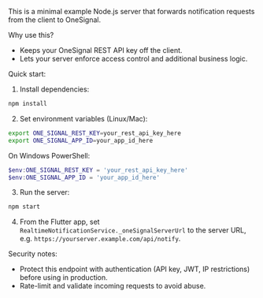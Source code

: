 This is a minimal example Node.js server that forwards notification requests from the client to OneSignal.

Why use this?
- Keeps your OneSignal REST API key off the client.
- Lets your server enforce access control and additional business logic.

Quick start:

1. Install dependencies:

```bash
npm install
```

2. Set environment variables (Linux/Mac):

```bash
export ONE_SIGNAL_REST_KEY=your_rest_api_key_here
export ONE_SIGNAL_APP_ID=your_app_id_here
```

On Windows PowerShell:

```powershell
$env:ONE_SIGNAL_REST_KEY = 'your_rest_api_key_here'
$env:ONE_SIGNAL_APP_ID = 'your_app_id_here'
```

3. Run the server:

```bash
npm start
```

4. From the Flutter app, set `RealtimeNotificationService._oneSignalServerUrl` to the server URL, e.g. `https://yourserver.example.com/api/notify`.

Security notes:
- Protect this endpoint with authentication (API key, JWT, IP restrictions) before using in production.
- Rate-limit and validate incoming requests to avoid abuse.
